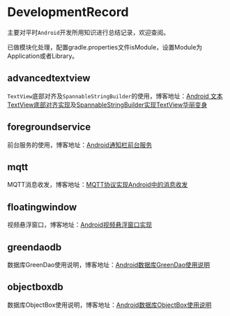 # DevelopmentRecord

主要对平时`Android`开发所用知识进行总结记录，欢迎查阅。

已做模块化处理，配置gradle.properties文件isModule，设置Module为Application或者Library。

## advancedtextview

`TextView`底部对齐及`SpannableStringBuilder`的使用，博客地址：[Android 文本TextView底部对齐实现](https://www.cnblogs.com/jqnl/p/12605004.html)及[SpannableStringBuilder实现TextView华丽变身](https://www.cnblogs.com/jqnl/p/12189032.html)

## foregroundservice

前台服务的使用，博客地址：[Android通知栏前台服务](https://www.cnblogs.com/jqnl/p/12599905.html)

## mqtt

MQTT消息收发，博客地址：[MQTT协议实现Android中的消息收发](https://www.cnblogs.com/jqnl/p/12660824.html)

## floatingwindow

视频悬浮窗口，博客地址：[Android视频悬浮窗口实现](https://www.cnblogs.com/jqnl/p/12699335.html)

## greendaodb

数据库GreenDao使用说明，博客地址：[Android数据库GreenDao使用说明](https://www.cnblogs.com/jqnl/p/13900433.html)
## objectboxdb

数据库ObjectBox使用说明，博客地址：[Android数据库ObjectBox使用说明](https://www.cnblogs.com/jqnl/p/14031306.html)
